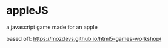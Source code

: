 # appleJS

a javascript game made for an apple

based off: https://mozdevs.github.io/html5-games-workshop/
